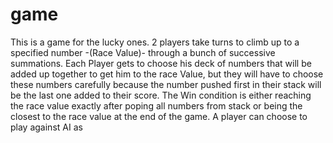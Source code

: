 # game
This is a game for the lucky ones.  2 players take turns to climb up to a specified number -(Race Value)- through a bunch of successive summations.  Each Player gets to choose his deck of numbers that will be added up together to get him to the race Value,   but they will have to choose these numbers carefully because the number pushed first in their stack will be the last one added to their score.  The Win condition is either reaching the race value exactly after poping all numbers from stack or being the closest  to the race value at the end of the game.  A player can choose to play against AI as
